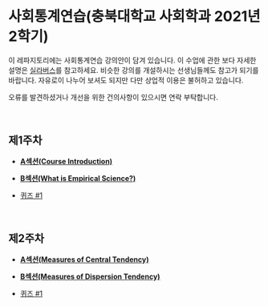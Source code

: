 # 사회통계연습(충북대학교 사회학과 2021년 2학기)


이 레파지토리에는 사회통계연습 강의안이 담겨 있습니다. 이 수업에 관한 보다 자세한 설명은 [실라버스](https://github.com/hxk271/Syllabi/blob/main/5663018(2021-2).pdf)를 참고하세요. 비슷한 강의를 개설하시는 선생님들께도 참고가 되기를 바랍니다. 자유로이 나누어 보셔도 되지만 다만 상업적 이용은 불허하고 있습니다.

오류를 발견하셨거나 개선을 위한 건의사항이 있으시면 연락 부탁합니다.

<br/>

## 제1주차

-  [**A섹션(Course Introduction)**](https://github.com/hxk271/IntMedStats/blob/main/Beamer________W1A.pdf)

-  [**B섹션(What is Empirical Science?)**](https://github.com/hxk271/IntMedStats/blob/main/Beamer________W1B.pdf)

-  [퀴즈 #1](https://github.com/hxk271/IntMedStats/blob/main/HW_W1A.docx)


<br/>

## 제2주차

-  [**A섹션(Measures of Central Tendency)**](https://github.com/hxk271/IntMedStats/blob/main/Beamer________W2A.pdf)

-  [**B섹션(Measures of Dispersion Tendency)**](https://github.com/hxk271/IntMedStats/blob/main/Beamer________W2B.pdf)

-  [퀴즈 #1](https://github.com/hxk271/IntMedStats/blob/main/HW_W2A.docx)


